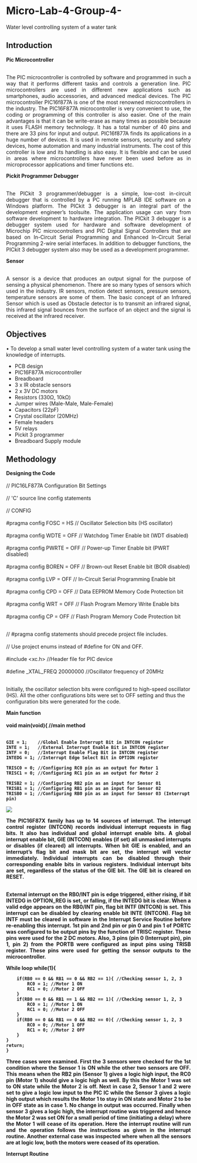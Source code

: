 # Micro-Lab-4-Group-4-
Water level controlling system of a water tank

## Introduction 
<b> Pic Microcontroller </b> <br> </br>
<p align="justify">
The PIC microcontroller is controlled by software and programmed in such a way that it performs different tasks and controls a generation line. PIC microcontrollers are used in different new applications such as smartphones, audio accessories, and advanced medical devices.
The PIC microcontroller PIC16f877A is one of the most renowned microcontrollers in the industry. The PIC16F877A microcontroller is very convenient to use, the coding or programming of this controller is also easier. One of the main advantages is that it can be write-erase as many times as possible because it uses FLASH memory technology. It has a total number of 40 pins and there are 33 pins for input and output. PIC16f877A finds its applications in a huge number of devices. It is used in remote sensors, security and safety devices, home automation and many industrial instruments. The cost of this controller is low and its handling is also easy. It is flexible and can be used in areas where microcontrollers have never been used before as in microprocessor applications and timer functions etc.

<b> Pickit Programmer Debugger </b> <br> </br>
<p align="justify">
The PICkit 3 programmer/debugger is a simple, low-cost in-circuit debugger that is controlled by a PC running MPLAB IDE software on a Windows platform. The PICkit 3 debugger is an integral part of the development engineer’s toolsuite. The application usage can vary from software development to hardware integration. The PICkit 3 debugger is a debugger system used for hardware and software development of Microchip PIC microcontrollers and PIC Digital Signal Controllers that are based on In-Circuit Serial Programming and Enhanced In-Circuit Serial Programming 2-wire serial interfaces. In addition to debugger functions, the PICkit 3 debugger system also may be used as a development programmer.

<b> Sensor </b> <br> </br>
<p align="justify">
A sensor is a device that produces an output signal for the purpose of sensing a physical phenomenon. There are so many types of sensors which used in the industry. IR sensors, motion detect sensors, pressure sensors, temperature sensors are some of them. The basic concept of an Infrared Sensor which is used as Obstacle detector is to transmit an infrared signal, this infrared signal bounces from the surface of an object and the signal is received at the infrared receiver.


## Objectives
•	To develop a small water level controlling system of a water tank using the knowledge of interrupts.

<ul>
<li> PCB design
<li> PIC16F877A microcontroller	
<li> Breadboard 
<li> 3 x IR obstacle sensors   
<li> 2 x 3V DC motors 
<li> Resistors (330Ω, 10kΩ)
<li> Jumper wires (Male-Male, Male-Female)
<li> Capacitors (22pF)
<li> Crystal oscillator (20MHz)	
<li> Female headers
<li> 5V relays
<li> Pickit 3 programmer
<li> Breadboard Supply module 

</ul>

## Methodology
<b> Designing the Code </b> <br> </br>
// PIC16LF877A Configuration Bit Settings <br> </br>
// 'C' source line config statements <br> </br>
// CONFIG <br> </br>
#pragma config FOSC = HS        // Oscillator Selection bits (HS oscillator) <br> </br>
#pragma config WDTE = OFF       // Watchdog Timer Enable bit (WDT disabled) <br> </br>
#pragma config PWRTE = OFF      // Power-up Timer Enable bit (PWRT disabled) <br> </br>
#pragma config BOREN = OFF      // Brown-out Reset Enable bit (BOR disabled) <br> </br>
#pragma config LVP = OFF        // In-Circuit Serial Programming Enable bit <br> </br>
#pragma config CPD = OFF        // Data EEPROM Memory Code Protection bit <br> </br>
#pragma config WRT = OFF        // Flash Program Memory Write Enable bits <br> </br>
#pragma config CP = OFF         // Flash Program Memory Code Protection bit <br> </br>

// #pragma config statements should precede project file includes. <br> </br>
// Use project enums instead of #define for ON and OFF. <br> </br>
#include <xc.h> //Header file for PIC device <br> </br>
#define _XTAL_FREQ 20000000  //Oscillator frequency of 20MHz <br> </br>

<p> Initially, the oscillator selection bits were configured to high-speed oscillator (HS). All the other configurations bits were set to OFF setting and thus the configuration bits were generated for the code. </p>

<b> Main function <b> <br> </br>
  void main(void){ //main method <br> </br>
    
    GIE = 1;    //Global Enable Interrupt Bit in INTCON register 
    INTE = 1;   //External Interrupt Enable Bit in INTCON register
    INTF = 0;   //Interrupt Enable Flag Bit in INTCON register
    INTEDG = 1; //Interrupt Edge Select Bit in OPTION register
    
    TRISC0 = 0; //Configuring RC0 pin as an output for Motor 1
    TRISC1 = 0; //Configuring RC1 pin as an output for Motor 2
    
    TRISB2 = 1; //Configuring RB2 pin as an input for Sensor 01
    TRISB1 = 1; //Configuring RB1 pin as an input for Sensor 02
    TRISB0 = 1; //Configuring RB0 pin as an input for Sensor 03 (Interrupt pin)
    
<img src="D:\DIMETH\Downloads.jpg">
<p> 
<p align="justify"> 
The PIC16F87X family has up to 14 sources of interrupt. The interrupt control register (INTCON) records individual interrupt requests in flag bits. It also has  individual and global interrupt enable bits. A global interrupt enable bit, GIE (INTCON) enables (if set) all unmasked interrupts or disables (if cleared) all interrupts. When bit GIE is enabled, and an interrupt’s flag bit and mask bit are set, the interrupt will vector immediately. Individual interrupts can be disabled through their corresponding enable bits in various registers. Individual interrupt bits are set, regardless of the status of the GIE bit. The GIE bit is cleared on RESET. <br> </br> 
<p align="justify">
External interrupt on the RB0/INT pin is edge triggered, either rising, if bit INTEDG in OPTION_REG is set, or falling, if the INTEDG bit is clear. When a valid edge appears on the RB0/INT pin, flag bit INTF (INTCON) is set. This interrupt can be disabled by clearing enable bit INTE (INTCON). Flag bit INTF must be cleared in software in the Interrupt Service Routine before re-enabling this interrupt.
1st pin and 2nd pin or pin 0 and pin 1 of PORTC was configured to be output pins by the function of TRISC register. These pins were used for the 2 DC motors. 
Also, 3 pins (pin 0 (Interrupt pin), pin 1, pin 2) from the PORTB were configured as input pins using TRISB register. These pins were used for getting the sensor outputs to the microcontroller. </p> 

<b> While loop </b>
 while(1){ 
        
        if(RB0 == 0 && RB1 == 0 && RB2 == 1){ //Checking sensor 1, 2, 3
            RC0 = 1; //Motor 1 ON
            RC1 = 0; //Motor 2 OFF
        }
        if(RB0 == 0 && RB1 == 1 && RB2 == 1){ //Checking sensor 1, 2, 3
            RC0 = 1; //Motor 1 ON
            RC1 = 0; //Motor 2 OFF
        }
        if(RB0 == 0 && RB1 == 0 && RB2 == 0){ //Checking sensor 1, 2, 3
            RC0 = 0; //Motor 1 OFF
            RC1 = 0; //Motor 2 OFF
        }
    }
    return;
    }
    
<p>
<p align="justify">
Three cases were examined. First the 3 sensors were checked for the 1st condition where the Sensor 1 is ON while the other two sensors are OFF. This means when the RB2 pin (Sensor 1) gives a logic high input, the RC0 pin (Motor 1) should give a logic high as well. By this the Motor 1 was set to ON state while the Motor 2 is off. 
Next in case 2, Sensor 1 and 2 were set to give a logic low input to the PIC IC while the Sensor 3 gives a logic high output which results the Motor 1 to stay in ON state and Motor 2 to be in OFF state as in case 1. No change in output was occurred. 
Finally when sensor 3 gives a logic high, the interrupt routine was triggered and hence the Motor 2 was set ON for a small period of time (initiating a delay) where the Motor 1 will cease of its operation. Here the interrupt routine will run and the operation follows the instructions as given in the interrupt routine.
Another external case was inspected where when all the sensors are at logic low, both the motors were ceased of its operation. </p>


<b> Interrupt Routine </b>


